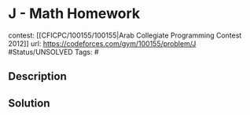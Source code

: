 # J - Math Homework

contest: [[CFICPC/100155/100155|Arab Collegiate Programming Contest 2012]]
url: https://codeforces.com/gym/100155/problem/J
#Status/UNSOLVED
Tags: #

## Description

## Solution

